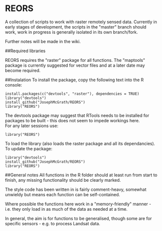REORS
=====

A collection of scripts to work with raster remotely sensed data. Currently in early stages of development, the scripts in the "master" branch should work, work in progress is generally isolated in its own branch/fork.

Further notes will be made in the wiki.

##Required libraries

REORS requires the "raster" package for all functions. The "maptools" package is currently suggested for vector files and at a later date may become required.

##Instalation
To install the package, copy the following text into the R console:

    install.packages(c("devtools", "raster"), dependencies = TRUE)
    library("devtools")
    install_github("JosephMcGrath/REORS")
    library("REORS")
The devtools package may suggest that RTools needs to be installed for packages to be built - this does not seem to impede workings here.  
For any later sessions use:

    library("REORS")
To load the library (also loads the raster package and all its dependancies).  
To update the package:

    library("devtools")
    install_github("JosephMcGrath/REORS")
    library("REORS")

##General notes
All functions in the R folder should at least run from start to finish, any missing functionality should be clearly marked.

The style code has been written in is fairly comment-heavy, somewhat unwieldy but means each function can be self-contained.

Where possible the functions here work in a "memory-friendly" manner - i.e. they only load in as much of the data as needed at a time.

In general, the aim is for functions to be generalised, though some are for specific sensors - e.g. to process Landsat data.
